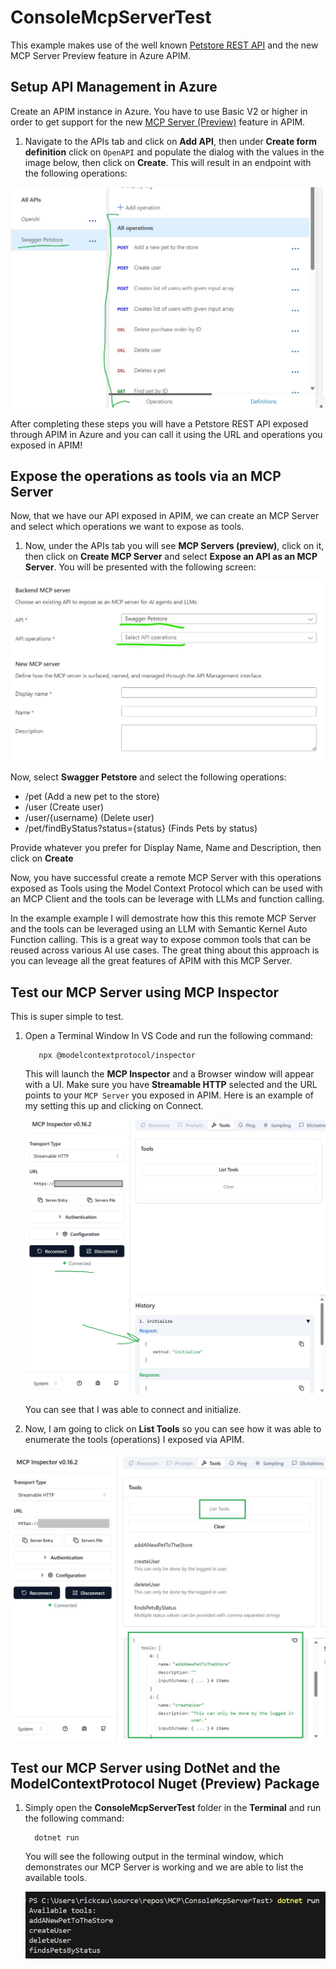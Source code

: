 # ConsoleMcpServerTest
This example makes use of the well known [Petstore REST API](https://petstore.swagger.io/) and the new MCP Server Preview feature in Azure APIM.

## Setup API Management in Azure
Create an APIM instance in Azure. You have to use Basic V2 or higher in order to get support for the new [MCP Server (Preview)](https://techcommunity.microsoft.com/blog/integrationsonazureblog/%F0%9F%9A%80-new-in-azure-api-management-mcp-in-v2-skus--external-mcp-compliant-server-sup/4440294) feature in APIM.

1. Navigate to the APIs tab and click on **Add API**, then under **Create form definition** click on `OpenAPI` and populate the dialog with the values in the image below, then click on **Create**. This will result in an endpoint with the following operations:

![APIS](../images/API-OPERATIONS.jpg)

After completing these steps you will have a Petstore REST API exposed through APIM in Azure and you can call it using the URL and operations you exposed in APIM!

## Expose the operations as tools via an MCP Server
Now, that we have our API exposed in APIM, we can create an MCP Server and select which operations we want to expose as tools.

1. Now, under the APIs tab you will see **MCP Servers (preview)**, click on it, then click on **Create MCP Server** and select **Expose an API as an MCP Server**.  You will be presented with the following screen:

![Create MCP Server](../images/Create-MCP-Server.jpg)

Now, select **Swagger Petstore** and select the following operations:

- /pet (Add a new pet to the store)
- /user (Create user)
- /user/{username} (Delete user)
- /pet/findByStatus?status={status} (Finds Pets by status)

Provide whatever you prefer for Display Name, Name and Description, then click on **Create**

Now, you have successful create a remote MCP Server with this operations exposed as Tools using the Model Context Protocol which can be used with an MCP Client and the tools can be leverage with LLMs and function calling.

In the example example I will demostrate how this this remote MCP Server and the tools can be leveraged using an LLM with Semantic Kernel Auto Function calling.  This is a great way to expose common tools that can be reused across various AI use cases.  The great thing about this approach is you can leveage all the great features of APIM with this MCP Server.

## Test our MCP Server using MCP Inspector
This is super simple to test.

1. Open a Terminal Window In VS Code and run the following command:

   ```
      npx @modelcontextprotocol/inspector

   ```

   This will launch the **MCP Inspector** and a Browser window will appear with a UI.  Make sure you have **Streamable HTTP** selected and the URL points to your `MCP Server` you exposed in APIM.  Here is an example of my setting this up and clicking on Connect.

   ![MCP-Inspector-Example](/images/MCP-Inspector-Example.jpg)

   You can see that I was able to connect and initialize.

2. Now, I am going to click on **List Tools** so you can see how it was able to enumerate the tools (operations) I exposed via APIM.

![MCP-List-Tools](/images/MCP-Server-List-Tools.jpg)

## Test our MCP Server using DotNet and the ModelContextProtocol Nuget (Preview) Package
1. Simply open the **ConsoleMcpServerTest** folder in the **Terminal** and run the following command:

   ```
     dotnet run
   ```

   You will see the following output in the terminal window, which demonstrates our MCP Server is working and we are able to list the available tools.

   ![MCP-Server-Test-Output](/images/ConsoleMcpServerTestOutput.jpg)
